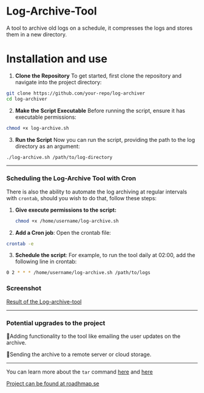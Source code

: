 # Log-Archive-Tool
A tool to archive old logs on a schedule, it compresses the logs and stores them in a new directory.


# Installation and use

1. **Clone the Repository**
To get started, first clone the repository and navigate into the project directory:
```bash
git clone https://github.com/your-repo/log-archiver
cd log-archiver
```

2. **Make the Script Executable**
Before running the script, ensure it has executable permissions:
```bash
chmod +x log-archive.sh
```

3. **Run the Script**
Now you can run the script, providing the path to the log directory as an argument:
```bash
./log-archive.sh /path/to/log-directory
```

---

### Scheduling the Log-Archive Tool with Cron

There is also the ability to automate the log archiving at regular intervals with `crontab`, should you wish to do that, follow these steps:

1. **Give execute permissions to the script:**
   ```bash
   chmod +x /home/username/log-archive.sh

2. **Add a Cron job**: Open the crontab file:
```bash
crontab -e
```

3. **Schedule the script**: For example, to run the tool daily at 02:00, add the following line in crontab:
```bash
0 2 * * * /home/username/log-archive.sh /path/to/logs
```
### Screenshot
[Result of the Log-archive-tool](https://raw.githubusercontent.com/madebydawid/log-archive-tool/refs/heads/main/images/result.jpg)


---


### Potential upgrades to the project

📌Adding functionality to the tool like emailing the user updates on the archive.

📌Sending the archive to a remote server or cloud storage.

---

You can learn more about the `tar` command [here](https://www.gnu.org/software/tar/manual/tar.html) and [here](https://linuxize.com/post/how-to-extract-unzip-tar-gz-file/)

[Project can be found at roadhmap.se](https://roadmap.sh/projects/log-archive-tool)


